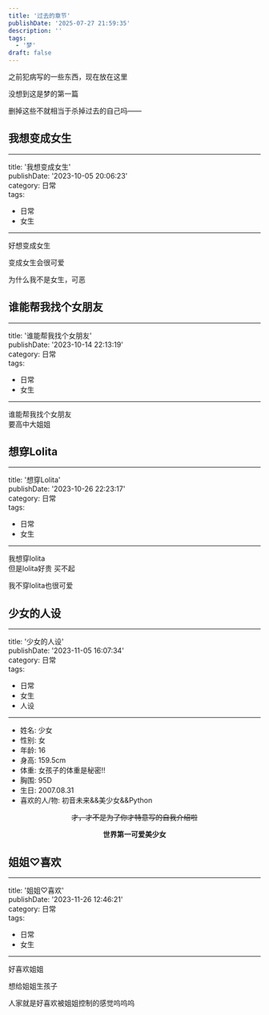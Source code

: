 ```yaml
---
title: '过去的章节'
publishDate: '2025-07-27 21:59:35'
description: ''
tags:
  - '梦'
draft: false
---
```


之前犯病写的一些东西，现在放在这里

没想到这是梦的第一篇

删掉这些不就相当于杀掉过去的自己吗——

## 我想变成女生
***
title: '我想变成女生'  
publishDate: '2023-10-05 20:06:23'  
category: 日常  
tags:
  - 日常
  - 女生
***
好想变成女生

变成女生会很可爱

为什么我不是女生，可恶

## 谁能帮我找个女朋友
***
title: '谁能帮我找个女朋友'  
publishDate: '2023-10-14 22:13:19'  
category: 日常  
tags:
  - 日常
  - 女生
***
谁能帮我找个女朋友  
要高中大姐姐

## 想穿Lolita
***
title: '想穿Lolita'  
publishDate: '2023-10-26 22:23:17'  
category: 日常  
tags:
  - 日常
  - 女生
***
我想穿lolita  
但是lolita好贵 买不起

我不穿lolita也很可爱

## 少女的人设
***
title: '少女的人设'  
publishDate: '2023-11-05 16:07:34'  
category: 日常  
tags:
  - 日常
  - 女生
  - 人设
***
- 姓名: 少女  
- 性别: 女  
- 年龄: 16  
- 身高: 159.5cm  
- 体重: <span class="heimu">女孩子的体重是秘密!!</span>  
- 胸围: 95D  
- 生日: 2007.08.31  
- 喜欢的人/物: 初音未来&&美少女&&Python  
<div style="text-align:center;"><p><del>才，才不是为了你才特意写的自我介绍啦</del></p><p><strong>世界第一可爱美少女</strong></p></div>

## 姐姐♡喜欢
***
title: '姐姐♡喜欢'  
publishDate: '2023-11-26 12:46:21'  
category: 日常  
tags:
  - 日常
  - 女生
***
好喜欢姐姐  

想给姐姐生孩子  

人家就是好喜欢被姐姐控制的感觉呜呜呜
